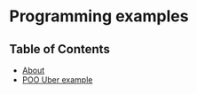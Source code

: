 # Programming examples

## Table of Contents

- [About](#about)
- [POO Uber example](POO/Uber/README.md)